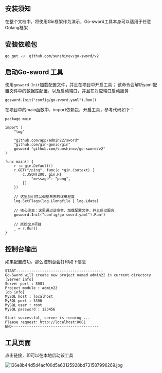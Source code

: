 ## 安装须知
在整个文档中，将使用Gin框架作为演示，Go-sword工具本身可以适用于任意Golang框架

## 安装依赖包
```
go get -u  github.com/sunshinev/go-sword/v2
```

## 启动Go-sword 工具

使用`gosword.Init`加载配置文件，并且在项目中开启工具；
该命令会解析yaml配置文件中的数据库配置，以及启动端口，并且在对应端口启动服务
```
gosword.Init("config/go-sword.yaml").Run()
```

在项目中的main函数中，import依赖包，开启工具，参考代码如下：
```
package main

import (
	"log"

	"github.com/app/admin22/sword"
	"github.com/gin-gonic/gin"
	gosword "github.com/sunshinev/go-sword/v2"
)

func main() {
	r := gin.Default()
	r.GET("/ping", func(c *gin.Context) {
		c.JSON(200, gin.H{
			"message": "pong",
		})
	})

	// 这里我们可以调整日志的详细程度
	log.SetFlags(log.Llongfile | log.Ldate)

	// 核心注意：这里通过该命令，加载配置文件，并且启动服务
	gosword.Init("config/go-sword.yaml").Run()

	// 原始gin项目
	_ = r.Run()
}
```


## 控制台输出
如果配置成功，那么控制台会打印如下信息

```
START----------------------------------------
Go-Sword will create new project named admin22 in current directory
[Server info]
Server port : 8081
Project module : admin22
[db info]
MySQL host : localhost
MySQL port : 3306
MySQL user : root
MySQL password : 123456

Start successful, server is running ...
Please request: http://localhost:8081
END----------------------------------------
```


## 工具页面

点击链接，即可以在本地启动该工具

![136e8b44d5d4acf00d5a63125928bd731587996269.jpg](https://cdn.jsdelivr.net/gh/sunshinev/remote_pics/136e8b44d5d4acf00d5a63125928bd731587996269.jpg)
